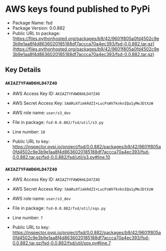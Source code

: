 # AWS keys found published to PyPi

* Package Name: fsd
* Package Version: 0.0.882
* Public URL to package: [https://files.pythonhosted.org/packages/b9/42/9601f805a0fd4502c9e3b9e1aa8f4d8636020185188df7accca70a4ec393/fsd-0.0.882.tar.gz](https://files.pythonhosted.org/packages/b9/42/9601f805a0fd4502c9e3b9e1aa8f4d8636020185188df7accca70a4ec393/fsd-0.0.882.tar.gz)

## Key Details

### `AKIAZ7YFAWD6HLD47Z4O`

* AWS Access Key ID: `AKIAZ7YFAWD6HLD47Z4O`
* AWS Secret Access Key: `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` 
* AWS role name: `user/s3_dev`
* File in package: `fsd-0.0.882/fsd/util/s3.py`
* Line number: `10`

* Public URL to key: https://inspector.pypi.io/project/fsd/0.0.882/packages/b9/42/9601f805a0fd4502c9e3b9e1aa8f4d8636020185188df7accca70a4ec393/fsd-0.0.882.tar.gz/fsd-0.0.882/fsd/util/s3.py#line.10



### `AKIAZ7YFAWD6HLD47Z4O`

* AWS Access Key ID: `AKIAZ7YFAWD6HLD47Z4O`
* AWS Secret Access Key: `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` 
* AWS role name: `user/s3_dev`
* File in package: `fsd-0.0.882/fsd/util/sqs.py`
* Line number: `7`

* Public URL to key: https://inspector.pypi.io/project/fsd/0.0.882/packages/b9/42/9601f805a0fd4502c9e3b9e1aa8f4d8636020185188df7accca70a4ec393/fsd-0.0.882.tar.gz/fsd-0.0.882/fsd/util/sqs.py#line.7


